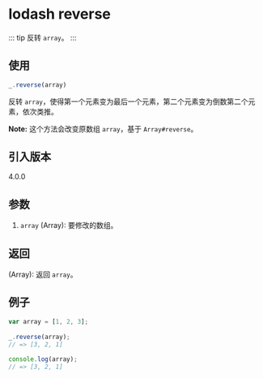 # lodash reverse

::: tip
反转 `array`。
:::

## 使用

```javascript
_.reverse(array)
```

反转 `array`，使得第一个元素变为最后一个元素，第二个元素变为倒数第二个元素，依次类推。

**Note:** 这个方法会改变原数组 `array`，基于 `Array#reverse`。

## 引入版本

4.0.0

## 参数

1. `array` (Array): 要修改的数组。

## 返回

(Array): 返回 `array`。

## 例子

```javascript
var array = [1, 2, 3];
 
_.reverse(array);
// => [3, 2, 1]
 
console.log(array);
// => [3, 2, 1]
```
